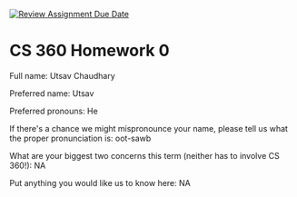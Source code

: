[![Review Assignment Due Date](https://classroom.github.com/assets/deadline-readme-button-22041afd0340ce965d47ae6ef1cefeee28c7c493a6346c4f15d667ab976d596c.svg)](https://classroom.github.com/a/CE6Qh4Kl)
# CS 360 Homework 0

Full name: Utsav Chaudhary

Preferred name: Utsav

Preferred pronouns: He

If there's a chance we might mispronounce your name, please tell us what the proper pronunciation is: oot-sawb

What are your biggest two concerns this term (neither has to involve CS 360!): NA

Put anything you would like us to know here:  NA

